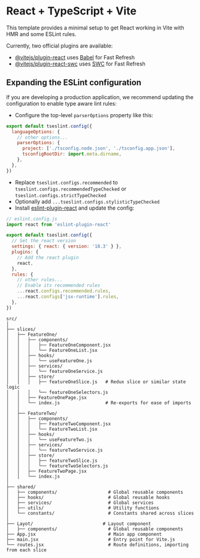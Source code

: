 # React + TypeScript + Vite

This template provides a minimal setup to get React working in Vite with HMR and some ESLint rules.

Currently, two official plugins are available:

- [@vitejs/plugin-react](https://github.com/vitejs/vite-plugin-react/blob/main/packages/plugin-react/README.md) uses [Babel](https://babeljs.io/) for Fast Refresh
- [@vitejs/plugin-react-swc](https://github.com/vitejs/vite-plugin-react-swc) uses [SWC](https://swc.rs/) for Fast Refresh

## Expanding the ESLint configuration

If you are developing a production application, we recommend updating the configuration to enable type aware lint rules:

- Configure the top-level `parserOptions` property like this:

```js
export default tseslint.config({
  languageOptions: {
    // other options...
    parserOptions: {
      project: ['./tsconfig.node.json', './tsconfig.app.json'],
      tsconfigRootDir: import.meta.dirname,
    },
  },
})
```

- Replace `tseslint.configs.recommended` to `tseslint.configs.recommendedTypeChecked` or `tseslint.configs.strictTypeChecked`
- Optionally add `...tseslint.configs.stylisticTypeChecked`
- Install [eslint-plugin-react](https://github.com/jsx-eslint/eslint-plugin-react) and update the config:

```js
// eslint.config.js
import react from 'eslint-plugin-react'

export default tseslint.config({
  // Set the react version
  settings: { react: { version: '18.3' } },
  plugins: {
    // Add the react plugin
    react,
  },
  rules: {
    // other rules...
    // Enable its recommended rules
    ...react.configs.recommended.rules,
    ...react.configs['jsx-runtime'].rules,
  },
})
```

```
src/
│
├── slices/
│   ├── FeatureOne/
│   │   ├── components/
│   │   │   ├── FeatureOneComponent.jsx
│   │   │   └── FeatureOneList.jsx
│   │   ├── hooks/
│   │   │   └── useFeatureOne.js
│   │   ├── services/
│   │   │   └── featureOneService.js
│   │   ├── store/
│   │   │   ├── featureOneSlice.js   # Redux slice or similar state logic
│   │   │   └── featureOneSelectors.js
│   │   ├── FeatureOnePage.jsx
│   │   └── index.js                 # Re-exports for ease of imports
│   │
│   ├── FeatureTwo/
│   │   ├── components/
│   │   │   ├── FeatureTwoComponent.jsx
│   │   │   └── FeatureTwoList.jsx
│   │   ├── hooks/
│   │   │   └── useFeatureTwo.js
│   │   ├── services/
│   │   │   └── featureTwoService.js
│   │   ├── store/
│   │   │   ├── featureTwoSlice.js
│   │   │   └── featureTwoSelectors.js
│   │   ├── FeatureTwoPage.jsx
│   │   └── index.js
│
├── shared/
│   ├── components/                   # Global reusable components
│   ├── hooks/                        # Global reusable hooks
│   ├── services/                     # Global services
│   ├── utils/                        # Utility functions
│   └── constants/                    # Constants shared across slices
│
├── Layot/                          # Layout component
│   ├── components/                   # Global reusable components
├── App.jsx                           # Main app component
├── main.jsx                          # Entry point for Vite.js
└── routes.jsx                        # Route definitions, importing from each slice

```
